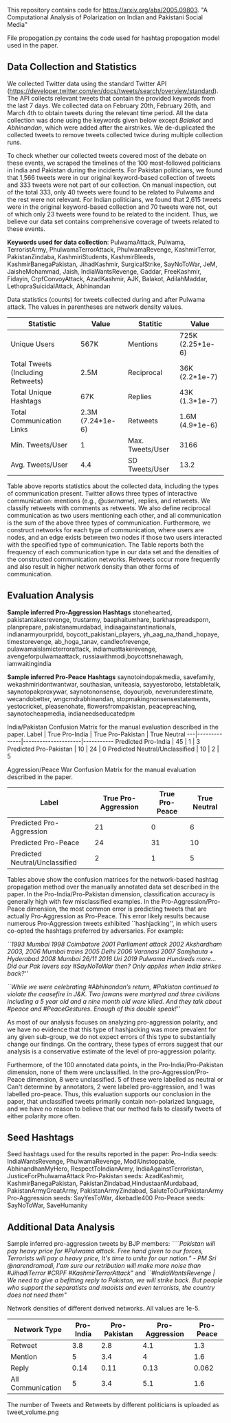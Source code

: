 This repository contains code for https://arxiv.org/abs/2005.09803. "A Computational Analysis of Polarization on Indian and Pakistani Social Media"

File propogation.py contains the code used for hashtag propogation model used in the paper. 

## Data Collection and Statistics

We collected Twitter data using the standard Twitter API (https://developer.twitter.com/en/docs/tweets/search/overview/standard). The API collects relevant tweets that contain the provided keywords from the last 7 days. We collected data on February 20th, February 26th, and March 4th to obtain tweets during the relevant time period. All the data collection was done using the keywords given below except *Balakot* and *Abhinandan*, which were added after the airstrikes. We de-duplicated the collected tweets to remove tweets collected twice during multiple collection runs. 

To check whether our collected tweets covered most of the debate on these events, we scraped the timelines of the 100 most-followed politicians in India and Pakistan during the incidents. For Pakistan politicians, we found that 1,566 tweets were in our original keyword-based collection of tweets and 333 tweets were not part of our collection. On manual inspection, out of the total 333, only 40 tweets were found to be related to Pulwama and the rest were not relevant. For Indian politicians, we found that 2,615 tweets were in the original keyword-based collection and 70 tweets were not, out of which only 23 tweets were found to be related to the incident. Thus, we believe our data set contains comprehensive coverage of tweets related to these events.

**Keywords used for data collection**:
PulwamaAttack, 
Pulwama, 
TerroristArmy, 
PhulwamaTerrorAttack, 
PhulwamaRevenge, 
KashmirTerror, 
PakistanZindaba, 
KashmiriStudents, 
KashmirBleeds,
KashmirBanegaPakistan,
JihadKashmir,
SurgicalStrike, 
SayNoToWar, 
JeM, 
JaisheMohammad,
Jaish,
IndiaWantsRevenge, 
Gaddar, 
FreeKashmir, 
Fidayin, 
CrpfConvoyAttack, 
AzadKashmir, 
AJK, 
Balakot,
AdilahMaddar, 
LethopraSuicidalAttack, 
Abhinandan





Data statistics (counts) for tweets collected during and after Pulwama attack. The values in parentheses are network density values.

Statistic | Value | Statitic | Value
----------|-------|----------|------
Unique Users | 567K | Mentions |  725K (2.25*1e-6)
Total Tweets (Including Retweets) | 2.5M  | Reciprocal  |  36K (2.2*1e-7) 
Total Unique Hashtags  |  67K | Replies  |  43K (1.3*1e-7) 
Total Communication Links  |  2.3M (7.24*1e-6) | Retweets  |  1.6M (4.9*1e-6) 
Min. Tweets/User | 1 | Max. Tweets/User | 3166 
Avg. Tweets/User | 4.4 | SD Tweets/User | 13.2 



Table above reports statistics about the collected data, including the types of communication present. Twitter allows three types of interactive communication: mentions (e.g., $@username$), replies, and retweets. We classify retweets with comments as retweets. We also define reciprocal communication as two users mentioning each other, and all communication is the sum of the above three types of communication.
Furthermore, we construct networks for each type of communication, where users are nodes, and an edge exists between two nodes if those two users interacted with the specified type of communication. The Table reports both the frequency of each communication type in our data set and the densities of the constructed communication networks. Retweets occur more frequently and also result in higher network density than other forms of communication.


## Evaluation Analysis

**Sample inferred Pro-Aggression Hashtags**
stonehearted, pakistantakesrevenge, trustarmy, baaphaitumhare, barkhaspreadsporn, planprepare, pakistanamurdabad, indiaagainstantinationals, indianarmyourpridd, boycott\_pakistani\_players, yh\_aag\_na\_thandi\_hopaye, timestorevenge, ab\_hoga\_tanav, candleofrevenge, pulawamaislamicterrorattack, indiamusttakerevenge, avengeforpulwamaattack, russiawithmodi,boycottsnehawagh, iamwaitingindia


**Sample inferred Pro-Peace Hashtags** saynotoindopakmedia, savefamily, wekashmiridontwantwar, southasian, uniteasia, sayyestorobo, letstabletalk, saynotopakproxywar, saynotononsense, doyourjob, neverunderestimate, wecandobetter, wngcmdrabhinandan, stopmakingnonsensestatements, yestocricket, pleasenohate, flowersfrompakistan, peacepreaching, saynotocheapmedia, indianeedseducatedpm



India/Pakistan Confusion Matrix for the manual evaluation described in the paper.
  Label | True Pro-India | True Pro-Pakistan | True Neutral
---|--------------|---------------------|-----------
Predicted Pro-India | 45  | 1 | 3 
Predicted Pro-Pakistan | 10 | 24 | 0 
Predicted Neutral/Unclassified | 10 | 2 | 5 



Aggression/Peace War Confusion Matrix for the manual evaluation described in the paper.

Label | True Pro-Aggression | True Pro-Peace | True Neutral
------|---------------------|----------------|-------------
Predicted Pro-Aggression | 21 |  0 | 6
Predicted Pro-Peace | 24 | 31 | 10
Predicted Neutral/Unclassified | 2  | 1 | 5 


Tables above show the confusion matrices for the network-based hashtag propagation method over the manually annotated data set described in the paper. In the Pro-India/Pro-Pakistan dimension, classification accuracy is generally high with few misclassified examples. In the Pro-Aggression/Pro-Peace dimension, the most common error is predicting tweets that are actually Pro-Aggression as Pro-Peace. This error likely results because numerous Pro-Aggression tweets exhibited ``hashjacking'', in which users co-opted the hashtags preferred by adversaries. For example:

*``1993 Mumbai
1998 Coimbatore
2001 Parliament attack
2002 Akshardham
2003, 2006 Mumbai trains
2005 Delhi
2006 Varanasi
2007 Samjhauta + Hyderabad
2008 Mumbai 26/11
2016 Uri
2019 Pulwama
Hundreds more...
Did our Pak lovers say \#SayNoToWar then? Only applies when India strikes back?''*

*``While we were celebrating \#Abhinandan’s return, \#Pakistan continued to violate the ceasefire in J\&K. Two jawans were martyred and three civilians including a 5 year old and a nine month old were killed. And they talk about \#peace and \#PeaceGestures. Enough of this double speak!''*

As most of our analysis focuses on analyzing pro-aggression polarity, and we have no evidence that this type of hashjacking was more prevalent  for any given sub-group, we do not expect errors of this type to substantially change our findings. On the contrary, these types of errors suggest that our analysis is a conservative  estimate of the level of pro-aggression polarity.

Furthermore, of the 100 annotated data points, in the Pro-India/Pro-Pakistan dimension, none of them were unclassified. In the pro-Aggression/Pro-Peace dimension, 8 were unclassified. 5 of these were labelled as neutral or Can't determine by annotators, 2 were labeled pro-aggression, and 1 was labelled pro-peace. Thus, this evaluation supports our conclusion in the paper, that unclassified tweets primarily contain non-polarized language, and we have no reason to believe that our method fails to classify tweets of either polarity more often.





## Seed Hashtags
Seed hashtags used for the results reported in the paper:
Pro-India seeds: IndiaWantsRevenge, PhulwamaRevenge, ModiUnstoppable, AbhinandhanMyHero, RespectToIndianArmy, IndiaAgainstTerroristan, JusticeForPhulwamaAttack
Pro-Pakistan seeds: AzadKashmir, KashmirBanegaPakistan, PakistanZindabad,HindustaanMurdabaad, PakistanArmyGreatArmy, PakistanArmyZindabad, SaluteToOurPakistanArmy
Pro-Aggression seeds: SayYesToWar, 4kebadle400
Pro-Peace seeds: SayNoToWar, SaveHumanity


## Additional Data Analysis
Sample inferred pro-aggression tweets by BJP members: *````Pakistan will pay heavy price for \#Pulwama attack. Free hand given to our forces, Terrorists will pay a heavy price, It's time to unite for our nation." - PM Sri @narendramodi, I'am sure our retribution will make more noise than \#JihadiTerror \#CRPF \#KashmirTerrorAttack"* and *``\#IndiaWantsRevenge | We need to give a befitting reply to Pakistan, we will strike back. But people who support the separatists and maoists and even terrorists, the country does not need them"*

Network densities of different derived networks. All values are 1e-5.

Network Type | Pro-India  | Pro-Pakistan | Pro-Aggression  | Pro-Peace
-------------|-------------|--------------|----------------|----------
Retweet | 3.8 | 2.8 | 4.1 | 1.3
Mention | 5 | 3.4 | 4 | 1.6 
Reply | 0.14 | 0.11 | 0.13 | 0.062 
All Communication | 5 | 3.4 | 5.1 | 1.6




The number of Tweets and Retweets by different politicians is uploaded as tweet_volume.png




